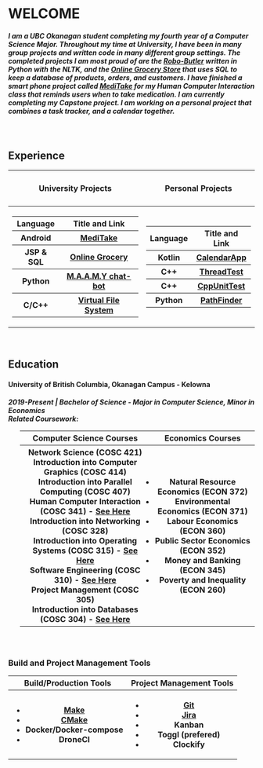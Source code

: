 <!DOCTYPE HTML>
<html>
<body>
  <h1>WELCOME</h1>
  <h5>I am a UBC Okanagan student completing my fourth year of a Computer Science Major. Throughout my time at University, I have been in many group projects and written code in many different group settings. The completed projects I am most proud of are the <a href="https://github.com/Software-Engineering-Group-4-Maamy/chat-bot">Robo-Butler</a> written in Python with the NLTK, and the <a href="https://github.com/MatthewObirek/COSC304_GroupProject">Online Grocery Store</a> that uses SQL to keep a database of products, orders, and customers. I have finished a smart phone project called <a href="https://github.com/MatthewObirek/MediTake">MediTake</a> for my Human Computer Interaction class that reminds users when to take medication. I am currently completing my Capstone project. I am working on a personal project that combines a task tracker, and a calendar together.</h5>
    <br>
  <h2>Experience</h2>
  <table>
    <tbody>
      <tr><th><h4>University Projects</h4></th><th><h4>Personal Projects</h4></th></tr>
      <tr><th>
      <table>
        <tbody>
          <tr><th>Language</th><th>Title and Link</th></tr>
          <tr><th>Android</th><th><a href="https://github.com/MatthewObirek/MediTake">MediTake</a></th></tr>
          <tr><th>JSP & SQL</th><th><a href="https://github.com/MatthewObirek/COSC304_GroupProject">Online Grocery</a></th></tr>
          <tr><th>Python</th><th><a href="https://github.com/MatthewObirek/COSC310-chatbot">M.A.A.M.Y chat-bot</a></th></tr>
          <tr><th>C/C++</th><th><a href="https://github.com/MatthewObirek/Cosc315_project3">Virtual File System</a></th></tr>
        </tbody>
      </table>
      </th><th>
      <table>
        <tbody>
          <tr><th>Language</th><th>Title and Link</th></tr>
          <tr><th>Kotlin</th><th><a href="https://github.com/MatthewObirek/CalendarApp">CalendarApp</a></th></tr>
          <tr><th>C++</th><th><a href="https://github.com/MatthewObirek/ThreadTest">ThreadTest</a></th></tr>
          <tr><th>C++</th><th><a href="https://github.com/MatthewObirek/CppUnitTest">CppUnitTest</a></th></tr>
          <tr><th>Python</th><th><a href="https://github.com/MatthewObirek/Simulation">PathFinder</a></th></tr>
        </tbody>
      </table>
    </th></tr>
    </tbody>
  </table>
    <br>
  <h2>Education</h2>
    <h4>University of British Columbia, Okanagan Campus - Kelowna</h4>
  <h5>2019-Present | Bachelor of Science - Major in Computer Science, Minor in Economics<br>Related Coursework:
    <ul>
      <table>
        <tbody>
          <tr><th>Computer Science Courses</th><th>Economics Courses</hr></tr>
          <tr>
            <th>
              <li>Network Science (COSC 421)</li>
              <li>Introduction into Computer Graphics (COSC 414) </li>
              <li>Introduction into Parallel Computing (COSC 407)</li>
              <li>Human Computer Interaction (COSC 341) - <a href="https://github.com/MatthewObirek/MediTake">See Here</a></li>
              <li>Introduction into Networking (COSC 328)</li>
              <li>Introduction into Operating Systems (COSC 315) - <a href="https://github.com/MatthewObirek/Cosc315_project3">See Here</a></li>
              <li>Software Engineering (COSC 310) - <a href="https://github.com/MatthewObirek/COSC310-Chatbot">See Here</a></li> 
              <li>Project Management (COSC 305) </li>
              <li>Introduction into Databases (COSC 304) - <a href="https://github.com/MatthewObirek/COSC304_GroupProject">See Here</a></li>
            </th>
            <th>
              <li>Natural Resource Economics (ECON 372)</li>
              <li>Environmental Economics (ECON 371)</li>
              <li>Labour Economics (ECON 360)</li>
              <li>Public Sector Economics (ECON 352)</li>
              <li>Money and Banking (ECON 345)</li>
              <li>Poverty and Inequality (ECON 260)</li>
            </th>
          </tr>
        </tbody>
      </table>
    </ul>
  </h5>
    <br>
   <h3>Build and Project Management Tools</h3>
    <table>
    <tbody>
      <tr><th>Build/Production Tools</th><th>Project Management Tools</hr></tr> 
      <th>
        <ul>
          <li><a href="https://www.gnu.org/software/make/">Make</a></li>
          <li><a href="https://cmake.org/">CMake</a></li>
          <li>Docker/Docker-compose</li>
          <li>DroneCI</li>
        </ul>
       </th>
       <th>
         <ul> 
           <li><a href="https://git-scm.com/">Git</a></li>
           <li><a href="https://www.atlassian.com/software/jira">Jira</a></li>
           <li>Kanban</li>
           <li>Toggl (prefered)</li>
           <li>Clockify</li>
         </ul>
       </th>
    </tbody>
    </table>
<!--
**MatthewObirek/MatthewObirek** is a ✨ _special_ ✨ repository because its `README.md` (this file) appears on your GitHub profile.

Here are some ideas to get you started:

- 🔭 I’m currently working on ...
- 🌱 I’m currently learning ...
- 👯 I’m looking to collaborate on ...
- 🤔 I’m looking for help with ...
- 💬 Ask me about ...
- 📫 How to reach me: ...
- 😄 Pronouns: ...
- ⚡ Fun fact: ...
-->
